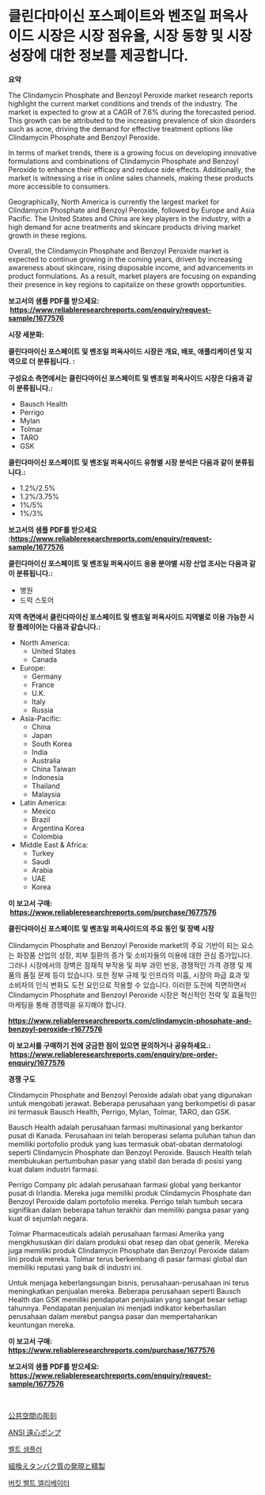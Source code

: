 <p><h1>클린다마이신 포스페이트와 벤조일 퍼옥사이드 시장은 시장 점유율, 시장 동향 및 시장 성장에 대한 정보를 제공합니다.</h1></p><p><strong>요약</strong></p>
<p><p>The Clindamycin Phosphate and Benzoyl Peroxide market research reports highlight the current market conditions and trends of the industry. The market is expected to grow at a CAGR of 7.6% during the forecasted period. This growth can be attributed to the increasing prevalence of skin disorders such as acne, driving the demand for effective treatment options like Clindamycin Phosphate and Benzoyl Peroxide.</p><p>In terms of market trends, there is a growing focus on developing innovative formulations and combinations of Clindamycin Phosphate and Benzoyl Peroxide to enhance their efficacy and reduce side effects. Additionally, the market is witnessing a rise in online sales channels, making these products more accessible to consumers.</p><p>Geographically, North America is currently the largest market for Clindamycin Phosphate and Benzoyl Peroxide, followed by Europe and Asia Pacific. The United States and China are key players in the industry, with a high demand for acne treatments and skincare products driving market growth in these regions.</p><p>Overall, the Clindamycin Phosphate and Benzoyl Peroxide market is expected to continue growing in the coming years, driven by increasing awareness about skincare, rising disposable income, and advancements in product formulations. As a result, market players are focusing on expanding their presence in key regions to capitalize on these growth opportunities.</p></p>
<p><strong>보고서의 샘플 PDF를 받으세요: &nbsp;<a href="https://www.reliableresearchreports.com/enquiry/request-sample/1677576">https://www.reliableresearchreports.com/enquiry/request-sample/1677576</a></strong></p>
<p><strong>시장 세분화:</strong></p>
<p><strong> 클린다마이신 포스페이트 및 벤조일 퍼옥사이드 시장은 개요, 배포, 애플리케이션 및 지역으로 더 분류됩니다. :</strong></p>
<p><strong>구성요소 측면에서는 클린다마이신 포스페이트 및 벤조일 퍼옥사이드 시장은 다음과 같이 분류됩니다.:</strong></p>
<p><ul><li>Bausch Health</li><li>Perrigo</li><li>Mylan</li><li>Tolmar</li><li>TARO</li><li>GSK</li></ul></p>
<p><strong> 클린다마이신 포스페이트 및 벤조일 퍼옥사이드 유형별 시장 분석은 다음과 같이 분류됩니다.:</strong></p>
<p><ul><li>1.2%/2.5%</li><li>1.2%/3.75%</li><li>1%/5%</li><li>1%/3%</li></ul></p>
<p><strong>보고서의 샘플 PDF를 받으세요 :<a href="https://www.reliableresearchreports.com/enquiry/request-sample/1677576">https://www.reliableresearchreports.com/enquiry/request-sample/1677576</a></strong></p>
<p><strong> 클린다마이신 포스페이트 및 벤조일 퍼옥사이드 응용 분야별 시장 산업 조사는 다음과 같이 분류됩니다.:</strong></p>
<p><ul><li>병원</li><li>드럭 스토어</li></ul></p>
<p><strong>지역 측면에서 클린다마이신 포스페이트 및 벤조일 퍼옥사이드 지역별로 이용 가능한 시장 플레이어는 다음과 같습니다.:</strong></p>
<p><ul>
    <li>
        North America:
        <ul>
            <li>United States</li>
            <li>Canada</li>
        </ul>
    </li>
    <li>
        Europe:
        <ul>
            <li>Germany</li>
            <li>France</li>
            <li>U.K.</li>
            <li>Italy</li>
            <li>Russia</li>
        </ul>
    </li>
    <li>
        Asia-Pacific:
        <ul>
            <li>China</li>
            <li>Japan</li>
            <li>South Korea</li>
            <li>India</li>
            <li>Australia</li>
            <li>China Taiwan</li>
            <li>Indonesia</li>
            <li>Thailand</li>
            <li>Malaysia</li>
        </ul>
    </li>
    <li>
        Latin America:
        <ul>
            <li>Mexico</li>
            <li>Brazil</li>
            <li>Argentina Korea</li>
            <li>Colombia</li>
        </ul>
    </li>
    <li>
        Middle East & Africa:
        <ul>
            <li>Turkey</li>
            <li>Saudi</li>
            <li>Arabia</li>
            <li>UAE</li>
            <li>Korea</li>
        </ul>
    </li>
    </ul></p>
<p><strong>이 보고서 구매: &nbsp;<a href="https://www.reliableresearchreports.com/purchase/1677576">https://www.reliableresearchreports.com/purchase/1677576</a></strong></p>
<p><strong>클린다마이신 포스페이트 및 벤조일 퍼옥사이드의 주요 동인 및 장벽 시장</strong></p>
<p><p>Clindamycin Phosphate and Benzoyl Peroxide market의 주요 기반이 되는 요소는 화장품 산업의 성장, 피부 질환의 증가 및 소비자들의 미용에 대한 관심 증가입니다. 그러나 시장에서의 장벽은 잠재적 부작용 및 피부 과민 반응, 경쟁적인 가격 경쟁 및 제품의 품질 문제 등이 있습니다. 또한 정부 규제 및 인프라의 미흡, 시장의 파급 효과 및 소비자의 인식 변화도 도전 요인으로 작용할 수 있습니다. 이러한 도전에 직면하면서 Clindamycin Phosphate and Benzoyl Peroxide 시장은 혁신적인 전략 및 효율적인 마케팅을 통해 경쟁력을 유지해야 합니다.</p></p>
<p><strong><a href="https://www.reliableresearchreports.com/clindamycin-phosphate-and-benzoyl-peroxide-r1677576">https://www.reliableresearchreports.com/clindamycin-phosphate-and-benzoyl-peroxide-r1677576</a></strong></p>
<p><strong>이 보고서를 구매하기 전에 궁금한 점이 있으면 문의하거나 공유하세요.: &nbsp;<a href="https://www.reliableresearchreports.com/enquiry/pre-order-enquiry/1677576">https://www.reliableresearchreports.com/enquiry/pre-order-enquiry/1677576</a></strong></p>
<p><strong>경쟁 구도</strong></p>
<p><p>Clindamycin Phosphate and Benzoyl Peroxide adalah obat yang digunakan untuk mengobati jerawat. Beberapa perusahaan yang berkompetisi di pasar ini termasuk Bausch Health, Perrigo, Mylan, Tolmar, TARO, dan GSK.</p><p>Bausch Health adalah perusahaan farmasi multinasional yang berkantor pusat di Kanada. Perusahaan ini telah beroperasi selama puluhan tahun dan memiliki portofolio produk yang luas termasuk obat-obatan dermatologi seperti Clindamycin Phosphate dan Benzoyl Peroxide. Bausch Health telah membukukan pertumbuhan pasar yang stabil dan berada di posisi yang kuat dalam industri farmasi.</p><p>Perrigo Company plc adalah perusahaan farmasi global yang berkantor pusat di Irlandia. Mereka juga memiliki produk Clindamycin Phosphate dan Benzoyl Peroxide dalam portofolio mereka. Perrigo telah tumbuh secara signifikan dalam beberapa tahun terakhir dan memiliki pangsa pasar yang kuat di sejumlah negara.</p><p>Tolmar Pharmaceuticals adalah perusahaan farmasi Amerika yang mengkhususkan diri dalam produksi obat resep dan obat generik. Mereka juga memiliki produk Clindamycin Phosphate dan Benzoyl Peroxide dalam lini produk mereka. Tolmar terus berkembang di pasar farmasi global dan memiliki reputasi yang baik di industri ini.</p><p>Untuk menjaga keberlangsungan bisnis, perusahaan-perusahaan ini terus meningkatkan penjualan mereka. Beberapa perusahaan seperti Bausch Health dan GSK memiliki pendapatan penjualan yang sangat besar setiap tahunnya. Pendapatan penjualan ini menjadi indikator keberhasilan perusahaan dalam merebut pangsa pasar dan mempertahankan keuntungan mereka.</p></p>
<p><strong>이 보고서 구매: &nbsp; <a href="https://www.reliableresearchreports.com/purchase/1677576">https://www.reliableresearchreports.com/purchase/1677576</a></strong></p>
<p><strong>보고서의 샘플 PDF를 받으세요: &nbsp;<a href="https://www.reliableresearchreports.com/enquiry/request-sample/1677576">https://www.reliableresearchreports.com/enquiry/request-sample/1677576</a></strong><strong></strong></p>
<p>&nbsp;</p>
<p><p><a href="https://github.com/KaydenJohns1964/Market-Research-Report-List-1/blob/main/591921025160.md">公共空間の彫刻</a></p><p><a href="https://medium.com/@camilcosta76856/ansi%E9%81%A0%E5%BF%83%E3%83%9D%E3%83%B3%E3%83%97%E5%B8%82%E5%A0%B4%E8%AA%BF%E6%9F%BB%E3%83%AC%E3%83%9D%E3%83%BC%E3%83%88-%E3%81%9D%E3%81%AE%E6%AD%B4%E5%8F%B2%E3%81%8A%E3%82%88%E3%81%B3%E4%BA%88%E6%B8%AC2024%E5%B9%B4%E3%81%8B%E3%82%892031%E5%B9%B4-1be435d0e154">ANSI 遠心ポンプ</a></p><p><a href="https://medium.com/@giovanileannon/%EB%B2%A8%ED%8A%B8-%EC%83%98%ED%94%8C%EB%9F%AC-%EC%8B%9C%EC%9E%A5-%EB%8F%99%ED%96%A5-%EB%B0%8F-%EC%8B%9C%EC%9E%A5-%EB%B6%84%EC%84%9D%EC%9D%80-2024-2031%EB%85%84%EA%B9%8C%EC%A7%80-%EC%98%88%EC%B8%A1%EB%90%A9%EB%8B%88%EB%8B%A4-26448c69f475">벨트 샘플러</a></p><p><a href="https://github.com/marbadji/Market-Research-Report-List-1/blob/main/760907325159.md">組換えタンパク質の発現と精製</a></p><p><a href="https://medium.com/@angelardelean202220221/%EB%B2%84%ED%82%B7-%EB%B2%A8%ED%8A%B8-%EC%97%98%EB%A6%AC%EB%B2%A0%EC%9D%B4%ED%84%B0-%EC%8B%9C%EC%9E%A5-%EC%9D%B8%EC%82%AC%EC%9D%B4%ED%8A%B8-%EC%8B%9C%EC%9E%A5-%ED%8A%B8%EB%A0%8C%EB%93%9C-%EC%84%B1%EC%9E%A5-2024%EB%85%84%EB%B6%80%ED%84%B0-2031%EB%85%84%EA%B9%8C%EC%A7%80-%EC%98%88%EC%83%81%EB%90%9C-%EA%B2%83-7aecbe7fdc30">버킷 벨트 엘리베이터</a></p></p>